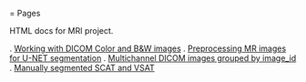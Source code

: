 = Pages

HTML docs for MRI project.

. [Working with DICOM Color and B&W images](https://ventri2020.github.io/pages/5_nifti_info.html)
. [Preprocessing MR images for U-NET segmentation](https://ventri2020.github.io/pages/preprocessing-dicoms.html)
. [Multichannel DICOM images grouped by image_id](https://ventri2020.github.io/pages/11_dicom_info.html)
. [Manually segmented SCAT and VSAT](https://ventri2020.github.io/pages/11_manual_segmentation.html)
